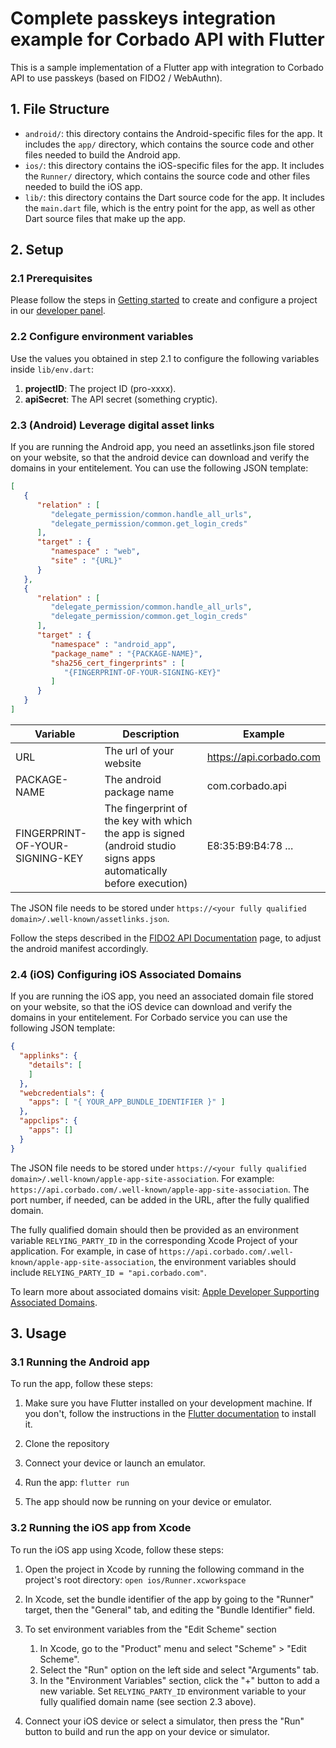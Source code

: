 # Complete passkeys integration example for Corbado API with Flutter
This is a sample implementation of a Flutter app with integration to Corbado API to use passkeys (based on FIDO2 / WebAuthn).

## 1. File Structure

* `android/`: this directory contains the Android-specific files for the app. It includes the `app/` directory, which contains the source code and other files needed to build the Android app.
* `ios/`: this directory contains the iOS-specific files for the app. It includes the `Runner/` directory, which contains the source code and other files needed to build the iOS app.
* `lib/`: this directory contains the Dart source code for the app. It includes the `main.dart` file, which is the entry point for the app, as well as other Dart source files that make up the app.

## 2. Setup

### 2.1 Prerequisites
Please follow the steps in [Getting started](https://docs.corbado.com/overview/getting-started) to create and configure a project in our [developer panel](https://app.corbado.com).

### 2.2 Configure environment variables
Use the values you obtained in step 2.1 to configure the following variables inside `lib/env.dart`:
1. **projectID**: The project ID (pro-xxxx).
2. **apiSecret**: The API secret (something cryptic).

### 2.3 (Android) Leverage digital asset links
If you are running the Android app, you need an assetlinks.json file stored on your website, so that the android device can download and verify the domains in your entitelement. You can use the following JSON template:
```json
[
   {
      "relation" : [
         "delegate_permission/common.handle_all_urls",
         "delegate_permission/common.get_login_creds"
      ],
      "target" : {
         "namespace" : "web",
         "site" : "{URL}"
      }
   },
   {
      "relation" : [
         "delegate_permission/common.handle_all_urls",
         "delegate_permission/common.get_login_creds"
      ],
      "target" : {
         "namespace" : "android_app",
         "package_name" : "{PACKAGE-NAME}",
         "sha256_cert_fingerprints" : [
            "{FINGERPRINT-OF-YOUR-SIGNING-KEY}"
         ]
      }
   }
]
```

| Variable                        | Description                                                                                                        | Example                                                                                         |
|---------------------------------|--------------------------------------------------------------------------------------------------------------------|-------------------------------------------------------------------------------------------------|
| URL                             | The url of your website                                                                                            | https://api.corbado.com                                                                         |
| PACKAGE-NAME                    | The android package name                                                                                           | com.corbado.api                                                                                 |
| FINGERPRINT-OF-YOUR-SIGNING-KEY | The fingerprint of the key with which the app is signed (android studio signs apps automatically before execution) | E8:35:B9:B4:78 ... |

The JSON file needs to be stored under ```https://<your fully qualified domain>/.well-known/assetlinks.json```.

Follow the steps described in the [FIDO2 API Documentation](https://developers.google.com/identity/fido/android/native-apps) page, to adjust the android manifest accordingly.

### 2.4 (iOS) Configuring iOS Associated Domains
If you are running the iOS app, you need an associated domain file stored on your website, so that the iOS device can download and verify the domains in your entitelement. For Corbado service you can use the following JSON template: 
```json
{
  "applinks": {
    "details": [
    ]
  },
  "webcredentials": {
    "apps": [ "{ YOUR_APP_BUNDLE_IDENTIFIER }" ]
  },
  "appclips": {
    "apps": []
  }
}
```
The JSON file needs to be stored under ```https://<your fully qualified domain>/.well-known/apple-app-site-association```.
For example: ```https://api.corbado.com/.well-known/apple-app-site-association```. The port number, if needed, can be added in the URL, after the fully qualified domain. 

The fully qualified domain should then be provided as an environment variable ```RELYING_PARTY_ID``` in the corresponding Xcode Project of your application. For example, in case of ```https://api.corbado.com/.well-known/apple-app-site-association```, the environment variables should include ```RELYING_PARTY_ID = "api.corbado.com"```. 

To learn more about associated domains visit: [Apple Developer Supporting Associated Domains](https://developer.apple.com/documentation/xcode/supporting-associated-domains).


## 3. Usage

### 3.1 Running the Android app

To run the app, follow these steps:

1. Make sure you have Flutter installed on your development machine. If you don't, follow the instructions in the [Flutter documentation](https://flutter.dev/docs/get-started/install) to install it.

2. Clone the repository

3. Connect your device or launch an emulator.

4. Run the app:
```flutter run```

5. The app should now be running on your device or emulator.

### 3.2 Running the iOS app from Xcode

To run the iOS app using Xcode, follow these steps:

1. Open the project in Xcode by running the following command in the project's root directory:
```open ios/Runner.xcworkspace```

2. In Xcode, set the bundle identifier of the app by going to the "Runner" target, then the "General" tab, and editing the "Bundle Identifier" field.

3. To set environment variables from the "Edit Scheme" section
   1. In Xcode, go to the "Product" menu and select "Scheme" > "Edit Scheme".
   2. Select the "Run" option on the left side and select "Arguments" tab.
   3. In the "Environment Variables" section, click the "+" button to add a new variable. Set ```RELYING_PARTY_ID``` environment variable to your fully qualified domain name (see section 2.3 above).

   
4. Connect your iOS device or select a simulator, then press the "Run" button to build and run the app on your device or simulator.   
   
